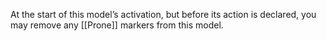 At the start of this model’s activation, but before its action is declared, you may remove any [[Prone]] markers from this model.